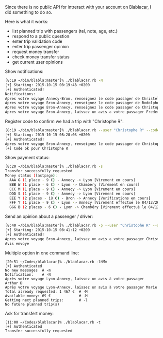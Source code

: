 Since there is no public API for intreract with your account on Blablacar, I did something to do so.

Here is what it works:
+ list planned trip with passengers (tel, note, age, etc.)
+ respond to a public question
+ enter trip validation code
+ enter trip passenger opinion
+ request money transfer
+ check money transfer status
+ get current user opinions

Show notifications:
```bash
[8:19 ~/bin/blabla:master]% ./blablacar.rb -N
[+] Starting: 2015-10-15 08:19:43 +0200
[+] Authenticated!
Notifications:
Apres votre voyage Annecy-Bron, renseignez le code passager de Christel C pour recevoir €9 rapidement.
Apres votre voyage Bron-Annecy, renseignez le code passager de Rodolphe B pour recevoir €9 rapidement.
Apres votre voyage Bron-Annecy, renseignez le code passager de Christophe R pour recevoir €9 rapidement.
Apres votre voyage Bron-Annecy, laissez un avis a votre passager Frederic O
```

Register code to confirm we had a trip with "Christophe R":
```bash
[8:19 ~/bin/blabla:master]% ./blablacar.rb --user "Christophe R" --code GIRSXK
[+] Starting: 2015-10-15 08:20:03 +0200
[+] Authenticated!
Apres votre voyage Bron-Annecy, renseignez le code passager de Christophe R pour recevoir €9 rapidement.
[+] Code ok pour Christophe R
```

Show payment status:
```bash
[8:20 ~/bin/blabla:master]% ./blablacar.rb -s
Transfer successfully requested
Money status (lastpage):
  AAA G (1 place - 9 €) - Annecy -> Lyon [Virement en cours]
  BBB W (1 place - 6 €) - Lyon -> Chambéry [Virement en cours]
  CCC M (1 place - 9 €) - Annecy -> Lyon [Virement en cours]
  DDD S (1 place - 9 €) - Annecy -> Lyon [Virement en cours]
  EEE Y (2 places - 18 €) - Bron -> Annecy [Verifications en cours]
  FFF Y (1 place - 9 €) - Lyon -> Annecy [Virement effectué le 04/12/2015]
  GGG B (2 places - 6 €) - Lyon -> Chambéry [Virement effectué le 04/12/2015]
```

Send an opinion about a passenger / driver:
```bash
[8:40 ~/bin/blabla:master]% ./blablacar.rb -p --user "Christophe R" --avis "Sympa, ponctuel. Des discussions vraiment interessantes\!\! Je recommande" --note 5
[+] Starting: 2015-10-15 08:41:12 +0200
[+] Authenticated!
Apres votre voyage Bron-Annecy, laissez un avis a votre passager Christophe R
Avis envoye
```
Multiple option in one command line:
```
[20:51 ~/Codes/blablacar]% ./blablacar.rb -lNMm
[+] Authenticated
No new messages  # -m
Notification:    # -N
Après votre voyage Lyon-Annecy, laissez un avis à votre passager Arthur D
Après votre voyage Lyon-Annecy, laissez un avis à votre passager Marie
Total already requested: 1 467 €  # -M
Available money: 69 €             # -M
Getting next planned trips:       # -l
No future planned trip(s)
```

Ask for transfert money:
```
[11:00 ~/Codes/blablacar]% ./blablacar.rb -t
[+] Authenticated
Transfer successfully requested
```
